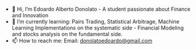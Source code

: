 - 👋 Hi, I’m Edoardo Alberto Donolato - A student passionate about Finance and Innovation
- 🌱 I’m currently learning: Pairs Trading, Statistical Arbitrage, Machine Learning Implementations on the systematic side - Financial Modeling and stocks analysis on the fundamental side.  
- 📫 How to reach me:
      Email: donolatoedoardo@gmail.com


<!---
EdoDono/EdoDono is a ✨ special ✨ repository because its `README.md` (this file) appears on your GitHub profile.
You can click the Preview link to take a look at your changes.
--->
